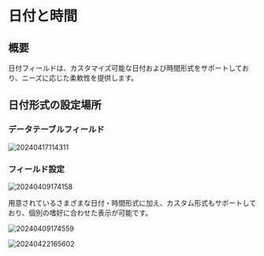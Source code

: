 # 日付と時間

## 概要

日付フィールドは、カスタマイズ可能な日付および時間形式をサポートしており、ニーズに応じた柔軟性を提供します。

## 日付形式の設定場所

### データテーブルフィールド

![20240417114311](https://static-docs.nocobase.com/20240417114311.png)

### フィールド設定

![20240409174158](https://static-docs.nocobase.com/20240409174158.png)

用意されているさまざまな日付・時間形式に加え、カスタム形式もサポートしており、個別の嗜好に合わせた表示が可能です。

![20240409174559](https://static-docs.nocobase.com/20240409174559.png)

![20240422165602](https://static-docs.nocobase.com/20240422165602.png)

